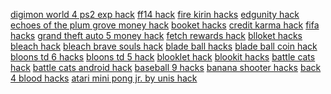 <a href="https://datastudio.google.com/reporting/54e9ae1e-fbdf-44c8-bbc0-ff7987809ffc?s=digimon-world-4-ps2-exp-hack">digimon world 4 ps2 exp hack</a>
<a href="https://datastudio.google.com/reporting/566ca7e8-3226-4262-89b4-76216d7f2749?s=ff14-hack">ff14 hack</a>
<a href="https://datastudio.google.com/reporting/0cbd736b-a103-461d-9c4d-cec3439fd3ea?s=fire-kirin-hacks">fire kirin hacks</a>
<a href="https://datastudio.google.com/reporting/0cf27c34-3522-43e4-af15-c4eebe2552a9?s=edgunity-hack">edgunity hack</a>
<a href="https://datastudio.google.com/reporting/0d5f7b4f-41ad-4320-add9-aa2285eb33f2?s=echoes-of-the-plum-grove-money-hack">echoes of the plum grove money hack</a>
<a href="https://datastudio.google.com/reporting/0d657721-56a5-4a55-b426-657c1919ef56?s=booket-hacks">booket hacks</a>
<a href="https://datastudio.google.com/reporting/0e9df571-92d8-4012-9fe4-e7c864cc8379?s=credit-karma-hack">credit karma hack</a>
<a href="https://datastudio.google.com/reporting/0eb9107e-1d62-4800-9fa3-a4f99641bc4b?s=fifa-hacks">fifa hacks</a>
<a href="https://datastudio.google.com/reporting/0eefabeb-41f7-427f-9c56-282979ac4f4d?s=grand-theft-auto-5-money-hack">grand theft auto 5 money hack</a>
<a href="https://datastudio.google.com/reporting/1087b8ec-e30d-456e-8892-ba7cf93ed527?s=fetch-rewards-hack">fetch rewards hack</a>
<a href="https://datastudio.google.com/reporting/e021bac7-8646-4cc2-b0fe-21440ee98966?s=blloket-hacks">blloket hacks</a>
<a href="https://datastudio.google.com/reporting/5226be55-e695-464d-832c-d4366e8c6abd?s=bleach-hack">bleach hack</a>
<a href="https://datastudio.google.com/reporting/26a4c7e7-147f-4a7f-b5aa-795aeb4b449d?s=bleach-brave-souls-hack">bleach brave souls hack</a>
<a href="https://datastudio.google.com/reporting/382b8403-f63c-42d5-acdc-8f5958d0347b?s=blade-ball-hacks">blade ball hacks</a>
<a href="https://datastudio.google.com/reporting/8f16c111-35ec-437e-a97d-8295c2165ff9?s=blade-ball-coin-hack">blade ball coin hack</a>
<a href="https://datastudio.google.com/reporting/3e471513-e9c4-4427-adf4-6257ab4a65e7?s=bloons-td-6-hacks">bloons td 6 hacks</a>
<a href="https://datastudio.google.com/reporting/e725deea-7009-4d13-a7c6-97d3b75094aa?s=bloons-td-5-hack">bloons td 5 hack</a>
<a href="https://datastudio.google.com/reporting/3eea89bd-a1ae-43a3-b164-9811fe84c68f?s=blooklet-hack">blooklet hack</a>
<a href="https://datastudio.google.com/reporting/4e14c230-a301-402b-be57-86ef76528b5a?s=blookit-hacks">blookit hacks</a>
<a href="https://datastudio.google.com/reporting/b5476a15-4942-4ac6-987d-b096c0f53792?s=battle-cats-hack">battle cats hack</a>
<a href="https://datastudio.google.com/reporting/c1f45ce0-78b8-46ce-be08-62a01603c678?s=battle-cats-android-hack">battle cats android hack</a>
<a href="https://datastudio.google.com/reporting/5fb3e001-f093-442b-8fa3-820c1fe6bc83?s=baseball-9-hacks">baseball 9 hacks</a>
<a href="https://datastudio.google.com/reporting/303b996e-80f9-46c9-8d5a-da9b9faf2251?s=banana-shooter-hacks">banana shooter hacks</a>
<a href="https://datastudio.google.com/reporting/416f5055-98bc-4d9e-a5cf-03a5a24bf3f8?s=back-4-blood-hacks">back 4 blood hacks</a>
<a href="https://datastudio.google.com/reporting/208518ce-9458-4940-9d6e-508e2855e0df?s=atari-mini-pong-jr-by-unis-hack">atari mini pong jr. by unis hack</a>
